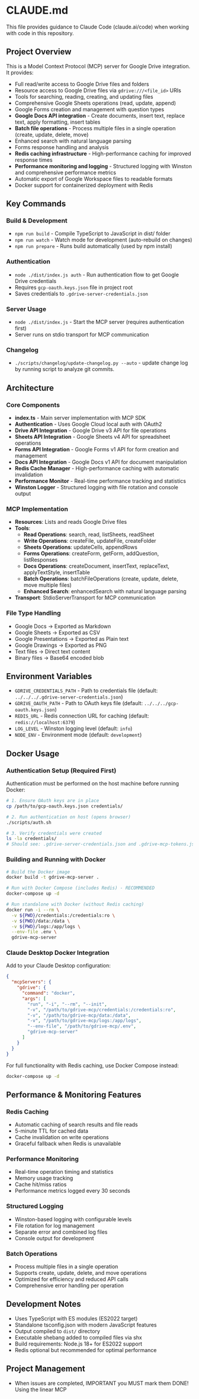 # CLAUDE.md

This file provides guidance to Claude Code (claude.ai/code) when working with code in this repository.

## Project Overview

This is a Model Context Protocol (MCP) server for Google Drive integration. It provides:
- Full read/write access to Google Drive files and folders
- Resource access to Google Drive files via `gdrive:///<file_id>` URIs
- Tools for searching, reading, creating, and updating files
- Comprehensive Google Sheets operations (read, update, append)
- Google Forms creation and management with question types
- **Google Docs API integration** - Create documents, insert text, replace text, apply formatting, insert tables
- **Batch file operations** - Process multiple files in a single operation (create, update, delete, move)
- Enhanced search with natural language parsing
- Forms response handling and analysis
- **Redis caching infrastructure** - High-performance caching for improved response times
- **Performance monitoring and logging** - Structured logging with Winston and comprehensive performance metrics
- Automatic export of Google Workspace files to readable formats
- Docker support for containerized deployment with Redis

## Key Commands

### Build & Development
- `npm run build` - Compile TypeScript to JavaScript in dist/ folder
- `npm run watch` - Watch mode for development (auto-rebuild on changes)
- `npm run prepare` - Runs build automatically (used by npm install)

### Authentication
- `node ./dist/index.js auth` - Run authentication flow to get Google Drive credentials
- Requires `gcp-oauth.keys.json` file in project root
- Saves credentials to `.gdrive-server-credentials.json`

### Server Usage
- `node ./dist/index.js` - Start the MCP server (requires authentication first)
- Server runs on stdio transport for MCP communication

### Changelog
- `./scripts/changelog/update-changelog.py --auto` - update change log by running script to analyze git commits. 

## Architecture

### Core Components
- **index.ts** - Main server implementation with MCP SDK
- **Authentication** - Uses Google Cloud local auth with OAuth2
- **Drive API Integration** - Google Drive v3 API for file operations
- **Sheets API Integration** - Google Sheets v4 API for spreadsheet operations
- **Forms API Integration** - Google Forms v1 API for form creation and management
- **Docs API Integration** - Google Docs v1 API for document manipulation
- **Redis Cache Manager** - High-performance caching with automatic invalidation
- **Performance Monitor** - Real-time performance tracking and statistics
- **Winston Logger** - Structured logging with file rotation and console output

### MCP Implementation
- **Resources**: Lists and reads Google Drive files
- **Tools**: 
  - **Read Operations**: search, read, listSheets, readSheet
  - **Write Operations**: createFile, updateFile, createFolder
  - **Sheets Operations**: updateCells, appendRows
  - **Forms Operations**: createForm, getForm, addQuestion, listResponses
  - **Docs Operations**: createDocument, insertText, replaceText, applyTextStyle, insertTable
  - **Batch Operations**: batchFileOperations (create, update, delete, move multiple files)
  - **Enhanced Search**: enhancedSearch with natural language parsing
- **Transport**: StdioServerTransport for MCP communication

### File Type Handling
- Google Docs → Exported as Markdown
- Google Sheets → Exported as CSV
- Google Presentations → Exported as Plain text
- Google Drawings → Exported as PNG
- Text files → Direct text content
- Binary files → Base64 encoded blob

## Environment Variables
- `GDRIVE_CREDENTIALS_PATH` - Path to credentials file (default: `../../../.gdrive-server-credentials.json`)
- `GDRIVE_OAUTH_PATH` - Path to OAuth keys file (default: `../../../gcp-oauth.keys.json`)
- `REDIS_URL` - Redis connection URL for caching (default: `redis://localhost:6379`)
- `LOG_LEVEL` - Winston logging level (default: `info`)
- `NODE_ENV` - Environment mode (default: `development`)

## Docker Usage

### Authentication Setup (Required First)
Authentication must be performed on the host machine before running Docker:

```bash
# 1. Ensure OAuth keys are in place
cp /path/to/gcp-oauth.keys.json credentials/

# 2. Run authentication on host (opens browser)
./scripts/auth.sh

# 3. Verify credentials were created
ls -la credentials/
# Should see: .gdrive-server-credentials.json and .gdrive-mcp-tokens.json
```

### Building and Running with Docker
```bash
# Build the Docker image
docker build -t gdrive-mcp-server .

# Run with Docker Compose (includes Redis) - RECOMMENDED
docker-compose up -d

# Run standalone with Docker (without Redis caching)
docker run -i --rm \
  -v ${PWD}/credentials:/credentials:ro \
  -v ${PWD}/data:/data \
  -v ${PWD}/logs:/app/logs \
  --env-file .env \
  gdrive-mcp-server
```

### Claude Desktop Docker Integration
Add to your Claude Desktop configuration:
```json
{
  "mcpServers": {
    "gdrive": {
      "command": "docker",
      "args": [
        "run", "-i", "--rm", "--init",
        "-v", "/path/to/gdrive-mcp/credentials:/credentials:ro",
        "-v", "/path/to/gdrive-mcp/data:/data",
        "-v", "/path/to/gdrive-mcp/logs:/app/logs",
        "--env-file", "/path/to/gdrive-mcp/.env",
        "gdrive-mcp-server"
      ]
    }
  }
}
```

For full functionality with Redis caching, use Docker Compose instead:
```bash
docker-compose up -d
```

## Performance & Monitoring Features

### Redis Caching
- Automatic caching of search results and file reads
- 5-minute TTL for cached data
- Cache invalidation on write operations
- Graceful fallback when Redis is unavailable

### Performance Monitoring
- Real-time operation timing and statistics
- Memory usage tracking
- Cache hit/miss ratios
- Performance metrics logged every 30 seconds

### Structured Logging
- Winston-based logging with configurable levels
- File rotation for log management
- Separate error and combined log files
- Console output for development

### Batch Operations
- Process multiple files in a single operation
- Supports create, update, delete, and move operations
- Optimized for efficiency and reduced API calls
- Comprehensive error handling per operation

## Development Notes
- Uses TypeScript with ES modules (ES2022 target)
- Standalone tsconfig.json with modern JavaScript features
- Output compiled to `dist/` directory
- Executable shebang added to compiled files via shx
- Build requirements: Node.js 18+ for ES2022 support
- Redis optional but recommended for optimal performance

## Project Management
- When issues are completed, IMPORTANT you MUST mark them DONE! Using the linear MCP